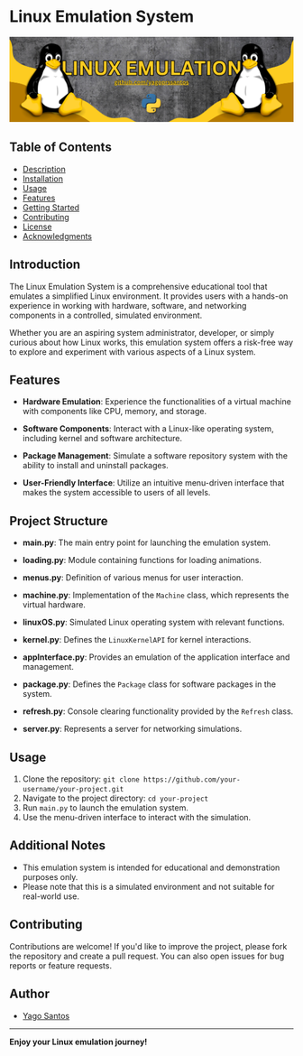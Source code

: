 # Linux Emulation System

![Banner](banner.png)

## Table of Contents

- [Description](#description)
- [Installation](#installation)
- [Usage](#usage)
- [Features](#features)
- [Getting Started](#getting-started)
- [Contributing](#contributing)
- [License](#license)
- [Acknowledgments](#acknowledgments)

## Introduction

The Linux Emulation System is a comprehensive educational tool that emulates a simplified Linux environment. It provides users with a hands-on experience in working with hardware, software, and networking components in a controlled, simulated environment.

Whether you are an aspiring system administrator, developer, or simply curious about how Linux works, this emulation system offers a risk-free way to explore and experiment with various aspects of a Linux system.

## Features

- **Hardware Emulation**: Experience the functionalities of a virtual machine with components like CPU, memory, and storage.

- **Software Components**: Interact with a Linux-like operating system, including kernel and software architecture.

- **Package Management**: Simulate a software repository system with the ability to install and uninstall packages.

- **User-Friendly Interface**: Utilize an intuitive menu-driven interface that makes the system accessible to users of all levels.

## Project Structure

- **main.py**: The main entry point for launching the emulation system.

- **loading.py**: Module containing functions for loading animations.

- **menus.py**: Definition of various menus for user interaction.

- **machine.py**: Implementation of the `Machine` class, which represents the virtual hardware.

- **linuxOS.py**: Simulated Linux operating system with relevant functions.

- **kernel.py**: Defines the `LinuxKernelAPI` for kernel interactions.

- **appInterface.py**: Provides an emulation of the application interface and management.

- **package.py**: Defines the `Package` class for software packages in the system.

- **refresh.py**: Console clearing functionality provided by the `Refresh` class.

- **server.py**: Represents a server for networking simulations.

## Usage

1. Clone the repository: `git clone https://github.com/your-username/your-project.git`
2. Navigate to the project directory: `cd your-project`
3. Run `main.py` to launch the emulation system.
4. Use the menu-driven interface to interact with the simulation.

## Additional Notes

- This emulation system is intended for educational and demonstration purposes only.
- Please note that this is a simulated environment and not suitable for real-world use.

## Contributing

Contributions are welcome! If you'd like to improve the project, please fork the repository and create a pull request. You can also open issues for bug reports or feature requests.

## Author

- [Yago Santos](https://github.com/yagoprssantos)


---

**Enjoy your Linux emulation journey!**


